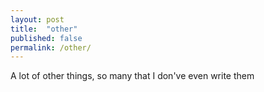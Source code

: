 ```yaml
---
layout: post
title:  "other"
published: false
permalink: /other/
---
```

A lot of other things, so many that I don've even write them